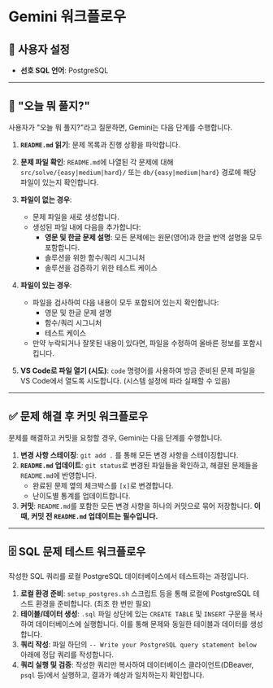 # Gemini 워크플로우

## 👤 사용자 설정
- **선호 SQL 언어**: PostgreSQL

---

## 🤖 "오늘 뭐 풀지?"

사용자가 "오늘 뭐 풀지?"라고 질문하면, Gemini는 다음 단계를 수행합니다.

1.  **`README.md` 읽기**: 문제 목록과 진행 상황을 파악합니다.

2.  **문제 파일 확인**: `README.md`에 나열된 각 문제에 대해 `src/solve/{easy|medium|hard}/` 또는 `db/{easy|medium|hard}` 경로에 해당 파일이 있는지 확인합니다.

3.  **파일이 없는 경우**:
    *   문제 파일을 새로 생성합니다.
    *   생성된 파일 내에 다음을 추가합니다:
        *   **영문 및 한글 문제 설명**: 모든 문제에는 원문(영어)과 한글 번역 설명을 모두 포함합니다.
        *   솔루션을 위한 함수/쿼리 시그니처
        *   솔루션을 검증하기 위한 테스트 케이스

4.  **파일이 있는 경우**:
    *   파일을 검사하여 다음 내용이 모두 포함되어 있는지 확인합니다:
        *   영문 및 한글 문제 설명
        *   함수/쿼리 시그니처
        *   테스트 케이스
    *   만약 누락되거나 잘못된 내용이 있다면, 파일을 수정하여 올바른 정보를 포함시킵니다.

5.  **VS Code로 파일 열기 (시도)**: `code` 명령어를 사용하여 방금 준비된 문제 파일을 VS Code에서 열도록 시도합니다. (시스템 설정에 따라 실패할 수 있음)

---

## ✅ 문제 해결 후 커밋 워크플로우

문제를 해결하고 커밋을 요청할 경우, Gemini는 다음 단계를 수행합니다.

1.  **변경 사항 스테이징**: `git add .` 를 통해 모든 변경 사항을 스테이징합니다.
2.  **`README.md` 업데이트**: `git status`로 변경된 파일들을 확인하고, 해결된 문제들을 `README.md`에 반영합니다.
    -   완료된 문제 옆의 체크박스를 `[x]`로 변경합니다.
    -   난이도별 통계를 업데이트합니다.
3.  **커밋**: `README.md`를 포함한 모든 변경 사항을 하나의 커밋으로 묶어 저장합니다. **이때, 커밋 전 `README.md` 업데이트는 필수입니다.**

---

## 🗄️ SQL 문제 테스트 워크플로우

작성한 SQL 쿼리를 로컬 PostgreSQL 데이터베이스에서 테스트하는 과정입니다.

1.  **로컬 환경 준비**: `setup_postgres.sh` 스크립트 등을 통해 로컬에 PostgreSQL 테스트 환경을 준비합니다. (최초 한 번만 필요)
2.  **테이블/데이터 생성**: `.sql` 파일 상단에 있는 `CREATE TABLE` 및 `INSERT` 구문을 복사하여 데이터베이스에 실행합니다. 이를 통해 문제와 동일한 테이블과 데이터를 생성합니다.
3.  **쿼리 작성**: 파일 하단의 `-- Write your PostgreSQL query statement below` 아래에 정답 쿼리를 작성합니다.
4.  **쿼리 실행 및 검증**: 작성한 쿼리만 복사하여 데이터베이스 클라이언트(DBeaver, `psql` 등)에서 실행하고, 결과가 예상과 일치하는지 확인합니다.
